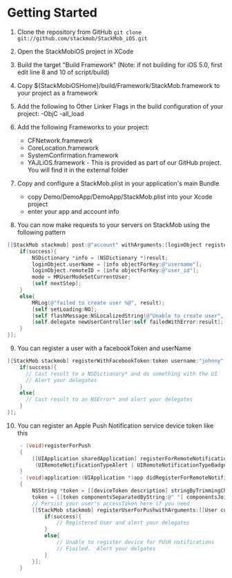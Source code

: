# Getting Started
1. Clone the repository from GitHub
`git clone git://github.com/stackmob/StackMob_iOS.git`
2. Open the StackMobiOS project in XCode
3.  Build the target "Build Framework" (Note: if not building for iOS 5.0, first edit line 8 and 10 of script/build)
4.  Copy $\{StackMobiOSHome\}/build/Framework/StackMob.framework to your project as a framework
5. Add the following to Other Linker Flags in the build configuration of your project: -ObjC -all_load
6.  Add the following Frameworks to your project:

    - CFNetwork.framework
    - CoreLocation.framework
    - SystemConfirmation.framework
    - YAJLiOS.framework - This is provided as part of our GitHub project. You will find it in the external folder

7. Copy and configure a StackMob.plist in your application's main Bundle

    - copy Demo/DemoApp/DemoApp/StackMob.plist into your Xcode project
    - enter your app and account info

8. You can now make requests to your servers on StackMob using the following pattern

```objective-c
[[StackMob stackmob] post:@"account" withArguments:[loginObject registerUserParams] andCallback:^(BOOL success, id result){
    if(success){
        NSDictionary *info = (NSDictionary *)result;
        loginObject.userName = [info objectForKey:@"username"];
        loginObject.remoteID = [info objectForKey:@"user_id"];
        mode = MRUserModeSetCurrentUser;
        [self nextStep];
    }
    else{
        MRLog(@"failed to create user %@", result);
        [self setLoading:NO];
        [self flashMessage:NSLocalizedString(@"Unable to create user", "user creation error message")];
        [self.delegate newUserController:self failedWithError:result];
    }
}];
```

9. You can register a user with a facebookToken and userName

```objective-c
[[StackMob stackmob] registerWithFacebookToken:token username:"johnny" andCallback:^(BOOL success, id result){
    if(success){
      // Cast result to a NSDictionary* and do something with the UI
      // Alert your delegates
    }
    else{
      // Cast result to an NSError* and alert your delegates
    }
}];
```

10. You can register an Apple Push Notification service device token like this

```objective-c
    - (void)registerForPush
    {
        [[UIApplication sharedApplication] registerForRemoteNotificationTypes: 
         (UIRemoteNotificationTypeAlert | UIRemoteNotificationTypeBadge | UIRemoteNotificationTypeSound)];
    }
    - (void)application:(UIApplication *)app didRegisterForRemoteNotificationsWithDeviceToken:(NSData *)deviceToken 
    {
        NSString *token = [[deviceToken description] stringByTrimmingCharactersInSet:[NSCharacterSet characterSetWithCharactersInString:@"<>"]];
        token = [[token componentsSeparatedByString:@" "] componentsJoinedByString:@""];
        // Persist your user's accessToken here if you need
        [[StackMob stackmob] registerUserForPushwithArguments:[[User currentUser] deviceTokenParams] andCallback:^(BOOL success, id result){
            if(success){
                // Registered User and alert your delegates
            }
            else{
                // Unable to register device for PUSH notifications 
                // Fiailed.  Alert your delgates
            }
        }];
    }
```
